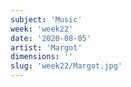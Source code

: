 ```yaml
---
subject: 'Music'
week: 'week22'
date: '2020-08-05'
artist: 'Margot'
dimensions: ''
slug: 'week22/Margot.jpg'
---
```

